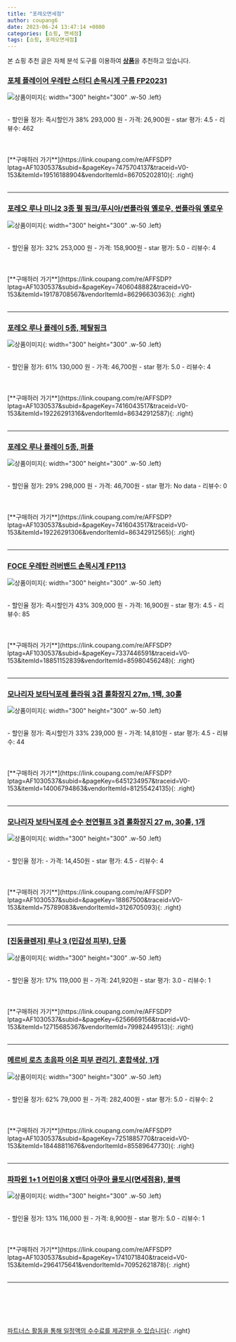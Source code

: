 ```yaml
---
title: "포레오면세점"
author: coupang6
date: 2023-06-24 13:47:14 +0800
categories: [쇼핑, 면세점]
tags: [쇼핑, 포레오면세점]
---
```


본 쇼핑 추천 글은 자체 분석 도구를 이용하여 [**상품**](https://link.coupang.com/a/bao1ui)을 추천하고 있습니다.

### [포체 플레이어 우레탄 스터디 손목시계 구름 FP20231](https://link.coupang.com/re/AFFSDP?lptag=AF1030537&subid=&pageKey=7475704137&traceid=V0-153&itemId=19516188904&vendorItemId=86705202810)

![상품이미지](https://thumbnail8.coupangcdn.com/thumbnails/remote/230x230ex/image/retail/images/464866961298410-ee96f1e8-5308-4f8f-b830-8f3e30f62899.jpg){: width="300" height="300" .w-50 .left}


<br>
- 할인율 정가: 즉시할인가 38%  293,000   원
- 가격: 26,900원
- star 평가: 4.5
- 리뷰수: 462
<br>
<br>
<br>
<br>
[**구매하러 가기**](https://link.coupang.com/re/AFFSDP?lptag=AF1030537&subid=&pageKey=7475704137&traceid=V0-153&itemId=19516188904&vendorItemId=86705202810){: .right}
<br>
<br>

---

### [포레오 루나 미니2 3종 펄 핑크/푸시아/썬플라워 옐로우, 썬플라워 옐로우](https://link.coupang.com/re/AFFSDP?lptag=AF1030537&subid=&pageKey=7406048882&traceid=V0-153&itemId=19178708567&vendorItemId=86296630363)

![상품이미지](https://thumbnail8.coupangcdn.com/thumbnails/remote/230x230ex/image/vendor_inventory/b747/4728b8feec19ac1ae7be9e8f562f6741aef07fb34c9ee5618d65ff747512.png){: width="300" height="300" .w-50 .left}


<br>
- 할인율 정가: 32%  253,000   원
- 가격: 158,900원
- star 평가: 5.0
- 리뷰수: 4
<br>
<br>
<br>
<br>
[**구매하러 가기**](https://link.coupang.com/re/AFFSDP?lptag=AF1030537&subid=&pageKey=7406048882&traceid=V0-153&itemId=19178708567&vendorItemId=86296630363){: .right}
<br>
<br>

---

### [포레오 루나 플레이 5종, 페탈핑크](https://link.coupang.com/re/AFFSDP?lptag=AF1030537&subid=&pageKey=7416043517&traceid=V0-153&itemId=19226291316&vendorItemId=86342912587)

![상품이미지](https://thumbnail10.coupangcdn.com/thumbnails/remote/230x230ex/image/vendor_inventory/b472/65c30ec85ebabae299d9a1ad2b9a922a544d8e6752fda57dc84ae320e8ec.png){: width="300" height="300" .w-50 .left}


<br>
- 할인율 정가: 61%  130,000   원
- 가격: 46,700원
- star 평가: 5.0
- 리뷰수: 4
<br>
<br>
<br>
<br>
[**구매하러 가기**](https://link.coupang.com/re/AFFSDP?lptag=AF1030537&subid=&pageKey=7416043517&traceid=V0-153&itemId=19226291316&vendorItemId=86342912587){: .right}
<br>
<br>

---

### [포레오 루나 플레이 5종, 퍼플](https://link.coupang.com/re/AFFSDP?lptag=AF1030537&subid=&pageKey=7416043517&traceid=V0-153&itemId=19226291306&vendorItemId=86342912565)

![상품이미지](https://thumbnail10.coupangcdn.com/thumbnails/remote/230x230ex/image/vendor_inventory/b472/65c30ec85ebabae299d9a1ad2b9a922a544d8e6752fda57dc84ae320e8ec.png){: width="300" height="300" .w-50 .left}


<br>
- 할인율 정가: 29%  298,000   원
- 가격: 46,700원
- star 평가: No data
- 리뷰수: 0
<br>
<br>
<br>
<br>
[**구매하러 가기**](https://link.coupang.com/re/AFFSDP?lptag=AF1030537&subid=&pageKey=7416043517&traceid=V0-153&itemId=19226291306&vendorItemId=86342912565){: .right}
<br>
<br>

---

### [FOCE 우레탄 러버밴드 손목시계 FP113](https://link.coupang.com/re/AFFSDP?lptag=AF1030537&subid=&pageKey=7337446591&traceid=V0-153&itemId=18851152839&vendorItemId=85980456248)

![상품이미지](https://thumbnail7.coupangcdn.com/thumbnails/remote/230x230ex/image/retail/images/2023/05/16/11/3/5f47b22f-c5f9-4fe8-a54a-68fc51594160.jpg){: width="300" height="300" .w-50 .left}


<br>
- 할인율 정가: 즉시할인가 43%  309,000   원
- 가격: 16,900원
- star 평가: 4.5
- 리뷰수: 85
<br>
<br>
<br>
<br>
[**구매하러 가기**](https://link.coupang.com/re/AFFSDP?lptag=AF1030537&subid=&pageKey=7337446591&traceid=V0-153&itemId=18851152839&vendorItemId=85980456248){: .right}
<br>
<br>

---

### [모나리자 보타닉포레 플라워 3겹 롤화장지 27m, 1팩, 30롤](https://link.coupang.com/re/AFFSDP?lptag=AF1030537&subid=&pageKey=6451234957&traceid=V0-153&itemId=14006794863&vendorItemId=81255424135)

![상품이미지](https://thumbnail6.coupangcdn.com/thumbnails/remote/230x230ex/image/retail/images/2454040933703316-ac917d85-7b1c-49a8-9e93-46aaedd8e057.jpg){: width="300" height="300" .w-50 .left}


<br>
- 할인율 정가: 즉시할인가 33%  239,000   원
- 가격: 14,810원
- star 평가: 4.5
- 리뷰수: 44
<br>
<br>
<br>
<br>
[**구매하러 가기**](https://link.coupang.com/re/AFFSDP?lptag=AF1030537&subid=&pageKey=6451234957&traceid=V0-153&itemId=14006794863&vendorItemId=81255424135){: .right}
<br>
<br>

---

### [모나리자 보타닉포레 순수 천연펄프 3겹 롤화장지 27 m, 30롤, 1개](https://link.coupang.com/re/AFFSDP?lptag=AF1030537&subid=&pageKey=18867500&traceid=V0-153&itemId=75789083&vendorItemId=3126705093)

![상품이미지](https://thumbnail6.coupangcdn.com/thumbnails/remote/230x230ex/image/retail/images/2021918017427439-cbf4be9b-73e6-441d-be33-c7eebdf5811e.jpg){: width="300" height="300" .w-50 .left}


<br>
- 할인율 정가: 
- 가격: 14,450원
- star 평가: 4.5
- 리뷰수: 4
<br>
<br>
<br>
<br>
[**구매하러 가기**](https://link.coupang.com/re/AFFSDP?lptag=AF1030537&subid=&pageKey=18867500&traceid=V0-153&itemId=75789083&vendorItemId=3126705093){: .right}
<br>
<br>

---

### [[진동클렌저] 루나 3 (민감성 피부), 단품](https://link.coupang.com/re/AFFSDP?lptag=AF1030537&subid=&pageKey=6256669156&traceid=V0-153&itemId=12715685367&vendorItemId=79982449513)

![상품이미지](https://thumbnail6.coupangcdn.com/thumbnails/remote/230x230ex/image/vendor_inventory/ffc0/5136a21cfa2c83cc45488dc9e19af0937aba3652d86db7622bf8099b86e7.jpg){: width="300" height="300" .w-50 .left}


<br>
- 할인율 정가: 17%  119,000   원
- 가격: 241,920원
- star 평가: 3.0
- 리뷰수: 1
<br>
<br>
<br>
<br>
[**구매하러 가기**](https://link.coupang.com/re/AFFSDP?lptag=AF1030537&subid=&pageKey=6256669156&traceid=V0-153&itemId=12715685367&vendorItemId=79982449513){: .right}
<br>
<br>

---

### [메르비 로츠 초음파 이온 피부 관리기, 혼합색상, 1개](https://link.coupang.com/re/AFFSDP?lptag=AF1030537&subid=&pageKey=7251885770&traceid=V0-153&itemId=18448811676&vendorItemId=85589647730)

![상품이미지](https://thumbnail7.coupangcdn.com/thumbnails/remote/230x230ex/image/vendor_inventory/77e5/0cbec6f71491b06d4135fd1d9bdec22fa0115071261d2b83627a8554ed62.jpg){: width="300" height="300" .w-50 .left}


<br>
- 할인율 정가: 62%  79,000   원
- 가격: 282,400원
- star 평가: 5.0
- 리뷰수: 2
<br>
<br>
<br>
<br>
[**구매하러 가기**](https://link.coupang.com/re/AFFSDP?lptag=AF1030537&subid=&pageKey=7251885770&traceid=V0-153&itemId=18448811676&vendorItemId=85589647730){: .right}
<br>
<br>

---

### [파파윈 1+1 어린이용 X밴더 아쿠아 쿨토시(면세점용), 블랙](https://link.coupang.com/re/AFFSDP?lptag=AF1030537&subid=&pageKey=1741071840&traceid=V0-153&itemId=2964175641&vendorItemId=70952621878)

![상품이미지](https://thumbnail6.coupangcdn.com/thumbnails/remote/230x230ex/image/vendor_inventory/a7bb/0d47d235d653518d954af4cd58a77f4e17b36d2f3690907bbc5cf253a299.jpg){: width="300" height="300" .w-50 .left}


<br>
- 할인율 정가: 13%  116,000   원
- 가격: 8,900원
- star 평가: 5.0
- 리뷰수: 1
<br>
<br>
<br>
<br>
[**구매하러 가기**](https://link.coupang.com/re/AFFSDP?lptag=AF1030537&subid=&pageKey=1741071840&traceid=V0-153&itemId=2964175641&vendorItemId=70952621878){: .right}
<br>
<br>

---
<br><br><br><br><br> [파트너스 활동을 통해 일정액의 수수료를 제공받을 수 있습니다](https://link.coupang.com/a/bao1ui){: .right}